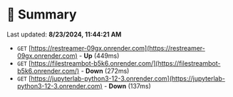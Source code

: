 # 📖 Summary
Last updated: **8/23/2024, 11:44:21 AM**

- `GET` [https://restreamer-09gx.onrender.com](https://restreamer-09gx.onrender.com) - **Up** (449ms)
- `GET` [https://filestreambot-b5k6.onrender.com/](https://filestreambot-b5k6.onrender.com/) - **Down** (272ms)
- `GET` [https://jupyterlab-python3-12-3.onrender.com](https://jupyterlab-python3-12-3.onrender.com) - **Down** (137ms)
